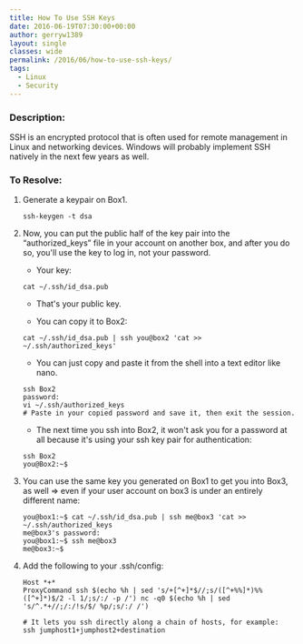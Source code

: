 ```yaml
---
title: How To Use SSH Keys
date: 2016-06-19T07:30:00+00:00
author: gerryw1389
layout: single
classes: wide
permalink: /2016/06/how-to-use-ssh-keys/
tags:
  - Linux
  - Security
---
```

<!--more-->

### Description:

SSH is an encrypted protocol that is often used for remote management in Linux and networking devices. Windows will probably implement SSH natively in the next few years as well.

### To Resolve:

1. Generate a keypair on Box1.

   ```shell
   ssh-keygen -t dsa
   ```

2. Now, you can put the public half of the key pair into the &#8220;authorized_keys&#8221; file in your account on another box, and after you do so, you'll use the key to log in, not your password.

   - Your key:

   ```shell
   cat ~/.ssh/id_dsa.pub
   ```

   - That's your public key.

   - You can copy it to Box2:

   ```shell
   cat ~/.ssh/id_dsa.pub | ssh you@box2 'cat >> ~/.ssh/authorized_keys'
   ```

   - You can just copy and paste it from the shell into a text editor like nano.

   ```escape
   ssh Box2  
   password:  
   vi ~/.ssh/authorized_keys
   # Paste in your copied password and save it, then exit the session.
   ```

   - The next time you ssh into Box2, it won't ask you for a password at all because it's using your ssh key pair for authentication:  

   ```escape
   ssh Box2  
   you@Box2:~$
   ```


3. You can use the same key you generated on Box1 to get you into Box3, as well => even if your user account on box3 is under an entirely different name:

   ```shell
   you@box1:~$ cat ~/.ssh/id_dsa.pub | ssh me@box3 'cat >> ~/.ssh/authorized_keys
   me@box3's password:
   you@box1:~$ ssh me@box3
   me@box3:~$
   ```

4. Add the following to your .ssh/config:

   ```shell
   Host *+*
   ProxyCommand ssh $(echo %h | sed 's/+[^+]*$//;s/([^+%%]*)%%([^+]*)$/2 -l 1/;s/:/ -p /') nc -q0 $(echo %h | sed 's/^.*+//;/:/!s/$/ %p/;s/:/ /')

   # It lets you ssh directly along a chain of hosts, for example:
   ssh jumphost1+jumphost2+destination
   ```